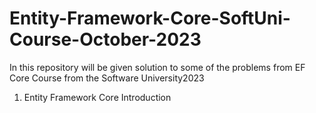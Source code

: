 # Entity-Framework-Core-SoftUni-Course-October-2023
In this repository will be given solution to some of the problems from EF Core Course from the Software University2023

1) Entity Framework Core Introduction 
